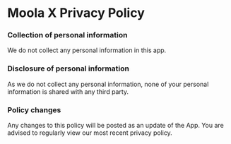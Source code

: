 # Moola X Privacy Policy

### Collection of personal information

We do not collect any personal information in this app.

### Disclosure of personal information

As we do not collect any personal information, none of your personal information is shared with any third party.

### Policy changes

Any changes to this policy will be posted as an update of the App. You are advised to regularly view our most recent privacy policy.

